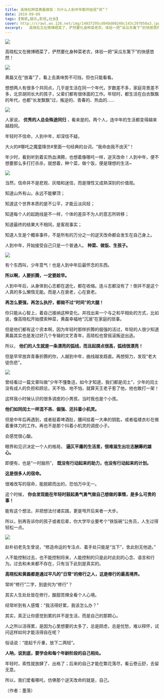 ```yaml
---
title: 高晓松种菜黄磊做饭：为什么人到中年都开始信“命”？
date: 2019-09-09
tags: [情感,娱乐,影视,社会]
cover: http://crawl.ws.126.net/img/14037295cd048d00240c143c297050a3.jpg
excerpt:   高晓松又在微博晒菜了，俨然要化身种菜老农，体验一把“采瓜东篱下”的快感悠然！![](htt
---
```

![](http://crawl.ws.126.net/img/14037295cd048d00240c143c297050a3.jpg)  

高晓松又在微博晒菜了，俨然要化身种菜老农，体验一把“采瓜东篱下”的快感悠然！

![](http://crawl.ws.126.net/img/91071d5bc4a23206f84a236a0f615957.jpg)  

黄磊又在“放毒”了，看上去美味势不可挡，但也只能看看。

想想两人有很多个共同点，几乎是生活在同一个年代，岁数差不多，家庭背景差不多，北京胡同长大的孩子，父辈们都有很体面的工作。年轻时，都生活在白衣飘飘的年代，也都“长发飘飘”过，叛逆的、青春的、热血的……

![](http://crawl.ws.126.net/img/43b285d80eff7bad0aa7bb30c2ea37f5.jpg)  

人家说， **优秀的人总会殊途同归** ，看来是的。两个人，连中年的生活都变得越来越趋同。

年轻时不信命，人到中年，却深信不疑。

大火的#哪吒之魔童降世#里面一句经典的台词，“我命由我不由天”！

年少时，看到听到着实热血沸腾，也想着像哪吒一样，逆天改命！人到中年，便不想要那么多打打杀杀，就想着，种个菜，做个饭，便是理想的生活~

![](http://crawl.ws.126.net/img/2399702f7d5d86b17838d168c137098f.jpg)  

当然，信命并不是悲观、灰暗和迷信，而是理性又成熟深刻的价值观。

知道山外有山，永远不能攀顶；

知道这个世界本质的是不公平，才能云淡风轻；

知道每个人的起跑线是不一样，个体的差异不为人的意志所转移；

知道最终的结果大不相同，是客观事实；

知道人生是个概率事件，不是所有的万分之一的逆天改命都会发生在自己身上。

人到中年，开始接受自己只是一个普通人。 **种菜、做饭、生孩子。**

![](http://crawl.ws.126.net/img/bb383f5d1e1c7e673e5cf10caa74afad.jpg)  

有个东西叫，少年意气！也是人到中年后最怀念的东西。

**所以啊，人要折腾，一定要趁早。**

人到中年后，从身体到心志都在退化，都在收缩。连斗志都没有了！倒并不是这个人真的多么懒惰无能。而是人在衰老，心在衰老。

**再怎么要强，再怎么执拧，都拗不过“时间”的大腿！**

你只能从心智上，着自己接纳这种变化。并找出来一个与之和平相处的方式，比如说，像高晓松开始摸索种菜，黄磊幸福地“沉溺”在家庭的琐事。

但是他们都有这个资本啊，因为年轻时那样折腾的倔强的活过，年轻的人很少知道黄磊其实也是发过好几个专辑的文艺青年，高晓松也曾摇滚叛逆出逃。

所以， **他们的人生就是一条漂亮的弧线，而且起掷点很高，弧线很漂亮！**

但是早早放弃青春折腾的你，人越到中年，曲线越发趋直。再想努力，发现“老大徒伤悲”。

![](http://crawl.ws.126.net/img/b26dc796030f9fad4a44f8ceeb6115de.jpg)  

曾经看过一篇文章叫做“少年不懂鲁迅，如今才知道，我们都是闰土”，少年的闰土没有成人的负担和顾忌，天不怕、地不怕，就算天王老子惹了他，他也敢打一架！

这样我小时候认识的很多调皮的小男孩，当时我也是个小孩。

**他们如同闰土一样混不吝、倔强、还抖着小机灵。**

但是中年后再遇到，或者挺着啤酒肚，腰间挂着一大串的钥匙，或者褴褛衣衫在做着重体力的工作。再也不是那个抖着小机灵的调皮小子。

会感觉很心酸。

眼界和见识决定一个人的格局， **逼仄平庸的生活里，很难滋生出壮志酬筹的雄心。**

即便有，也是“一时脑热”， **既没有行动起来的助力，也没有行动起来的计划。**

**这是很多人的宿命。**

很难改写的宿命，能脱颖而出的，恐怕万中无一。

这个时候， **你会发现能在年轻时鼓起勇气勇气做自己想做的事情，是多么可贵的事！**

能有这个想法，并把想法付诸实践，更是甩开后来者一大步。

所以，别再告诉你的孩子或者后辈，你大学毕业要考个“铁饭碗”公务员，人生过得轻松一点。

![](http://crawl.ws.126.net/img/cd7ea63d3e54b65db539b897682cfd58.jpg)  

赵朴初老先生曾说，“修造命运的专注点、着手处只能是“当下”，舍此别无他途。”

人不能控制过去，也不能控制将来，人能控制的只是此时此刻的心念、语言和行为。过去和未来都不存在，只有当下此刻是真实的。

**高晓松和黄磊都是通过平凡的”日常“的修行之人，这是修行的最高境界。**

常听“修行”二字，到底何为“修行”？

其实人生处处皆在修行，酸甜苦辣全看个人心境。

经常听到有人感慨：“我活得好累，我该怎么办？”

其实，真正让你感觉到累的并不是生活，而是自己的那颗心。

人之所以活得累，是因为心里想要的太多了，总是顾虑，总是忧愁，难以释怀，试问这样如何才能活得自在呢？

俗话说：“提起千斤重，放下二两轻”。

**人呐，说到底，要学会和每个年龄阶段的自己相处。**

年轻时，索性就放肆了、出格了；后来的自己才能在繁花落尽，看云卷云舒，去留无意。

所以，我们爱看哪吒，仿佛那个逆天改命的就是，自己。

（作者：墨落）

